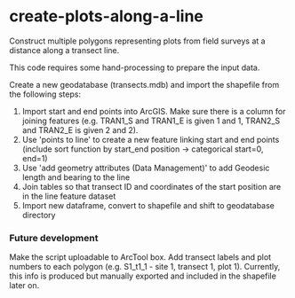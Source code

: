 # create-plots-along-a-line

Construct multiple polygons representing plots from field surveys at a distance along a transect line.

This code requires some hand-processing to prepare the input data. 

Create a new geodatabase (transects.mdb) and import the shapefile from the following steps:
1) Import start and end points into ArcGIS. Make sure there is a column for joining features (e.g. TRAN1_S and TRAN1_E is given 1 and 1, TRAN2_S and TRAN2_E is given 2 and 2).
2) Use 'points to line' to create a new feature linking start and end points (include sort function by start_end position -> categorical start=0, end=1)
3) Use 'add geometry attributes (Data Management)' to add Geodesic length and bearing to the line 
4) Join tables so that transect ID and coordinates of the start position are in the line feature dataset
5) Import new dataframe, convert to shapefile and shift to geodatabase directory

### Future development
Make the script uploadable to ArcTool box.
Add transect labels and plot numbers to each polygon (e.g. S1_t1_1 - site 1, transect 1, plot 1). Currently, this info is produced but manually exported and included in the shapefile later on. 
